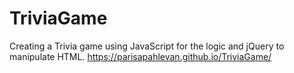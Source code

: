 # TriviaGame
Creating a Trivia game using JavaScript for the logic and jQuery to manipulate HTML. 
https://parisapahlevan.github.io/TriviaGame/
